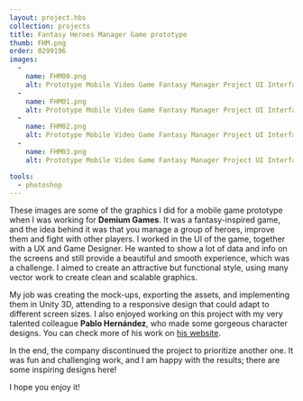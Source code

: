 ```yaml
---
layout: project.hbs
collection: projects
title: Fantasy Heroes Manager Game prototype
thumb: FHM.png
order: 0299196
images:
  -
    name: FHM00.png
    alt: Prototype Mobile Video Game Fantasy Manager Project UI Interface Design Mockups Assets Icons
  -
    name: FHM01.png
    alt: Prototype Mobile Video Game Fantasy Manager Project UI Interface Design Mockups Assets Icons
  -
    name: FHM02.png
    alt: Prototype Mobile Video Game Fantasy Manager Project UI Interface Design Mockups Assets Icons
  -
    name: FHM03.png
    alt: Prototype Mobile Video Game Fantasy Manager Project UI Interface Design Mockups Assets Icons

tools:
  - photoshop
---
```


These images are some of the graphics I did for a mobile game prototype when I was working for **Demium Games**. It was a fantasy-inspired game, and the idea behind it was that you manage a group of heroes, improve them and fight with other players. I worked in the UI of the game, together with a UX and Game Designer. He wanted to show a lot of data and info on the screens and still provide a beautiful and smooth experience, which was a challenge. I aimed to create an attractive but functional style, using many vector work to create clean and scalable graphics.

My job was creating the mock-ups, exporting the assets, and implementing them in Unity 3D, attending to a responsive design that could adapt to different screen sizes. I also enjoyed working on this project with my very talented colleague **Pablo Hernández**, who made some gorgeous character designs. You can check more of his work on [his website](https://pablerchild.com/).

In the end, the company discontinued the project to prioritize another one. It was fun and challenging work, and I am happy with the results; there are some inspiring designs here!

I hope you enjoy it!
